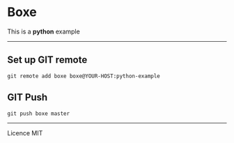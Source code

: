 # Boxe

This is a **python** example

---

## Set up GIT remote

```
git remote add boxe boxe@YOUR-HOST:python-example
```

## GIT Push

```
git push boxe master
```

---

Licence MIT
